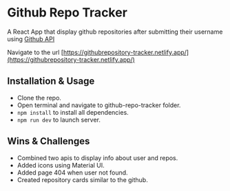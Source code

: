 # Github Repo Tracker

A React App that display github repositories after submitting their username using [Github API](https://docs.github.com/pt/rest/repos/repos#list-repositories-for-a-user)

Navigate to the url [https://githubrepository-tracker.netlify.app/](https://githubrepository-tracker.netlify.app/)

## Installation & Usage

- Clone the repo.
- Open terminal and navigate to github-repo-tracker folder.
- `npm install` to install all dependencies.
- `npm run dev` to launch server.

## Wins & Challenges

- Combined two apis to display info about user and repos.
- Added icons using Material UI.
- Added page 404 when user not found.
- Created repository cards similar to the github.
